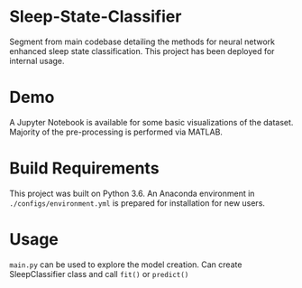 # Sleep-State-Classifier
Segment from main codebase detailing the methods for neural network enhanced sleep state classification. This project has been deployed for internal usage.

# Demo
A Jupyter Notebook is available for some basic visualizations of the dataset. Majority of the pre-processing is performed via MATLAB. 

# Build Requirements
This project was built on Python 3.6. An Anaconda environment in ```./configs/environment.yml``` is prepared for installation for new users. 

# Usage
```main.py``` can be used to explore the model creation. Can create SleepClassifier class and call ```fit()``` or ```predict()``` 






